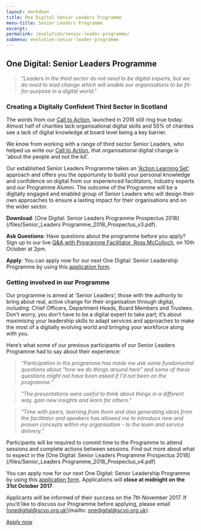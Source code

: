 ```yaml
---
layout: markdown
title: One Digital Senior Leaders Programme
menu-title: Senior Leaders Programme
excerpt:
permalink: /evolution/senior-leader-programme/
submenu: evolution-senior-leader-programme
---
```


## One Digital: Senior Leaders Programme

>*"Leaders in the third sector do not need to be digital experts, but we do need to lead change which will enable our organisations to be fit-for-purpose in a digital world."*

### Creating a Digitally Confident Third Sector in Scotland

The words from our [Call to Action](http://www.scvo.org.uk/news-campaigns-and-policy/research/digital-call-to-action/), launched in 2016 still ring true today. Almost half of charities lack organisational digital skills and 55% of charities see a lack of digital knowledge at board level being a key barrier.

We know from working with a range of third sector Senior Leaders, who helped us write our [Call to Action](http://www.scvo.org.uk/news-campaigns-and-policy/research/digital-call-to-action/), that organisational digital change is ‘about the people and not the kit’.

Our established Senior Leaders Programme takes an <a href="https://www.bond.org.uk/data/files/resources/463/No-5.1-Action-Learning-Sets.pdf">'Action Learning Set'</a> approach and offers you the opportunity to build your personal knowledge and confidence on digital from our experienced facilitators, industry experts and our Programme Alumni. The outcome of the Programme will be a digitally engaged and enabled group of Senior Leaders who will design their own approaches to ensure a lasting impact for their organisations and on the wider sector.

**Download**: [One Digital: Senior Leaders Programme Prospectus 2018](/files/Senior_Leaders Programme_2018_Prospectus_v3.pdf).

**Ask Questions**: Have questions about the programme before you apply? Sign up to our live <a target='_blank' href="https://zoom.us/meeting/register/e9e8e093987674f8dc2040ba88984b7b">Q&A with Programme Facilitator, Ross McCulloch</a>, on 10th October at 2pm.

**Apply**: You can apply now for our next One Digital: Senior Leadership Programme by using this <a target='_blank' href="https://digital.scvo.org.uk/evolution/senior-leader-programme/apply/">application form</a>.

### Getting involved in our Programme

Our programme is aimed at ‘Senior Leaders’; those with the authority to bring about real, active change for their organisation through digital, including: Chief Officers, Department Heads, Board Members and Trustees. Don’t worry, you don’t have to be a digital expert to take part; it’s about maximising your leadership skills to adapt services and approaches to make the most of a digitally evolving world and bringing your workforce along with you.

Here’s what some of our previous participants of our Senior Leaders Programme had to say about their experience:

>*“Participation in the programme has made me ask some fundamental questions about "how we do things around here" and some of these questions might not have been asked if I'd not been on the programme.”*

>*"The presentations were useful to think about things in a different way, gain new insights and learn for others.”*

>*"Time with peers, learning from them and also generating ideas from the facilitator and speakers has allowed me to introduce new and proven concepts within my organisation - to the team and service delivery.”*

Participants will be required to commit time to the Programme to attend sessions and complete actions between sessions. Find out more about what to expect in the [One Digital: Senior Leaders Programme Prospectus 2018](/files/Senior_Leaders Programme_2018_Prospectus_v4.pdf)

You can apply now for our next One Digital: Senior Leadership Programme by using this <a target='_blank' href="https://digital.scvo.org.uk/evolution/senior-leader-programme/apply/">application form</a>. Applications will **close at midnight on the 31st October 2017**.

Applicants will be informed of their success on the 7th November 2017. If you’d like to discuss our Programme before applying, please email [onedigital@scvo.org.uk](mailto: onedigital@scvo.org.uk).

<a href="/evolution/senior-leader-programme/apply/" class="btn btn-primary blue darken-4 white-text">Apply now</a>
